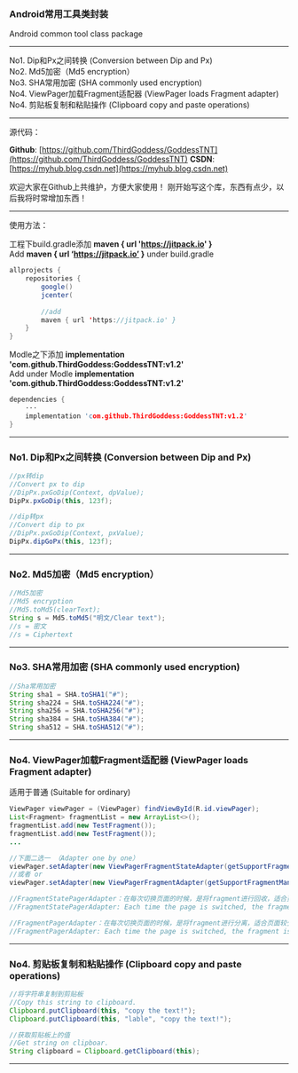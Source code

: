 ### Android常用工具类封装

Android common tool class package

---

No1. Dip和Px之间转换 (Conversion between Dip and Px)<br>
No2. Md5加密（Md5 encryption）<br>
No3. SHA常用加密 (SHA commonly used encryption)<br>
No4. ViewPager加载Fragment适配器 (ViewPager loads Fragment adapter)<br>
No4. 剪贴板复制和粘贴操作 (Clipboard copy and paste operations)<br>

---
源代码：

**Github**: [https://github.com/ThirdGoddess/GoddessTNT](https://github.com/ThirdGoddess/GoddessTNT)
**CSDN**: [https://myhub.blog.csdn.net](https://myhub.blog.csdn.net)

欢迎大家在Github上共维护，方便大家使用！
刚开始写这个库，东西有点少，以后我将时常增加东西！

---
使用方法：

工程下build.gradle添加 **maven { url 'https://jitpack.io' }**<br>
Add **maven { url ‘https://jitpack.io’ }** under build.gradle<br>
```java
allprojects {
    repositories {
        google()
        jcenter(
        
		//add
        maven { url 'https://jitpack.io' }
    }
}
```

Modle之下添加 **implementation 'com.github.ThirdGoddess:GoddessTNT:v1.2'**<br>
Add under Modle **implementation 'com.github.ThirdGoddess:GoddessTNT:v1.2'**<br>

```cpp
dependencies {
    ···
    implementation 'com.github.ThirdGoddess:GoddessTNT:v1.2'
}

```

---
### No1. Dip和Px之间转换 (Conversion between Dip and Px)

```java
//px转dip
//Convert px to dip
//DipPx.pxGoDip(Context, dpValue);
DipPx.pxGoDip(this, 123f);

//dip转px
//Convert dip to px
//DipPx.pxGoDip(Context, pxValue);
DipPx.dipGoPx(this, 123f);
```
---
### No2. Md5加密（Md5 encryption）

```java
//Md5加密
//Md5 encryption
//Md5.toMd5(clearText);
String s = Md5.toMd5("明文/Clear text");
//s = 密文
//s = Ciphertext
```
---
### No3. SHA常用加密 (SHA commonly used encryption)

```java
//Sha常用加密
String sha1 = SHA.toSHA1("#");
String sha224 = SHA.toSHA224("#");
String sha256 = SHA.toSHA256("#");
String sha384 = SHA.toSHA384("#");
String sha512 = SHA.toSHA512("#");
```

---
### No4. ViewPager加载Fragment适配器 (ViewPager loads Fragment adapter) <br>
适用于普通 (Suitable for ordinary) <br>

```java
ViewPager viewPager = (ViewPager) findViewById(R.id.viewPager);
List<Fragment> fragmentList = new ArrayList<>();
fragmentList.add(new TestFragment());
fragmentList.add(new TestFragment());
...

//下面二选一 （Adapter one by one）
viewPager.setAdapter(new ViewPagerFragmentStateAdapter(getSupportFragmentManager(), fragmentList));
//或者 or
viewPager.setAdapter(new ViewPagerFragmentAdapter(getSupportFragmentManager(), fragmentList));

//FragmentStatePagerAdapter：在每次切换页面的时候，是将fragment进行回收，适合页面较多的fragment使用，这样就不会消耗更多的内存。
//FragmentStatePagerAdapter: Each time the page is switched, the fragment is recycled, which is suitable for the fragment with more pages, so that it does not consume more memory.

//FragmentPagerAdapter：在每次切换页面的时候，是将fragment进行分离，适合页面较少的fragment使用以保存一些内存，对系统内存不会有太大影响。
//FragmentPagerAdapter: Each time the page is switched, the fragment is separated, and the fragment is used for a small number of pages to save some memory, which does not have much impact on system memory.
```

---
### No4. 剪贴板复制和粘贴操作 (Clipboard copy and paste operations)

```java
//将字符串复制到剪贴板
//Copy this string to clipboard.
Clipboard.putClipboard(this, "copy the text!");
Clipboard.putClipboard(this, "lable", "copy the text!");

//获取剪贴板上的值
//Get string on clipboar.
String clipboard = Clipboard.getClipboard(this);
```

---
